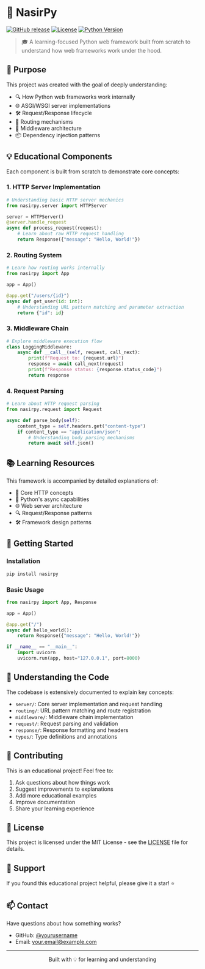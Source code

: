 # 🚀 NasirPy

[![GitHub release](https://img.shields.io/github/v/release/yourusername/nasirpy?include_prereleases&style=flat-square)](https://github.com/yourusername/nasirpy/releases)
[![License](https://img.shields.io/github/license/yourusername/nasirpy?style=flat-square)](LICENSE)
[![Python Version](https://img.shields.io/badge/python-3.6%2B-blue?style=flat-square)](https://www.python.org/downloads/)

> 🎓 A learning-focused Python web framework built from scratch to understand how web frameworks work under the hood.

## 🎯 Purpose

This project was created with the goal of deeply understanding:
- 🔍 How Python web frameworks work internally
- 🌐 ASGI/WSGI server implementations
- 🛠️ Request/Response lifecycle
- 🔄 Routing mechanisms
- 🧩 Middleware architecture
- 📦 Dependency injection patterns

## 💡 Educational Components

Each component is built from scratch to demonstrate core concepts:

### 1. HTTP Server Implementation
```python
# Understanding basic HTTP server mechanics
from nasirpy.server import HTTPServer

server = HTTPServer()
@server.handle_request
async def process_request(request):
    # Learn about raw HTTP request handling
    return Response({"message": "Hello, World!"})
```

### 2. Routing System
```python
# Learn how routing works internally
from nasirpy import App

app = App()

@app.get("/users/{id}")
async def get_user(id: int):
    # Understanding URL pattern matching and parameter extraction
    return {"id": id}
```

### 3. Middleware Chain
```python
# Explore middleware execution flow
class LoggingMiddleware:
    async def __call__(self, request, call_next):
        print(f"Request to: {request.url}")
        response = await call_next(request)
        print(f"Response status: {response.status_code}")
        return response
```

### 4. Request Parsing
```python
# Learn about HTTP request parsing
from nasirpy.request import Request

async def parse_body(self):
    content_type = self.headers.get("content-type")
    if content_type == "application/json":
        # Understanding body parsing mechanisms
        return await self.json()
```

## 📚 Learning Resources

This framework is accompanied by detailed explanations of:

- 📖 Core HTTP concepts
- 🔧 Python's async capabilities
- 🌐 Web server architecture
- 🔍 Request/Response patterns
- 🛠️ Framework design patterns

## 🚀 Getting Started

### Installation

```bash
pip install nasirpy
```

### Basic Usage

```python
from nasirpy import App, Response

app = App()

@app.get("/")
async def hello_world():
    return Response({"message": "Hello, World!"})

if __name__ == "__main__":
    import uvicorn
    uvicorn.run(app, host="127.0.0.1", port=8000)
```

## 📖 Understanding the Code

The codebase is extensively documented to explain key concepts:

- `server/`: Core server implementation and request handling
- `routing/`: URL pattern matching and route registration
- `middleware/`: Middleware chain implementation
- `request/`: Request parsing and validation
- `response/`: Response formatting and headers
- `types/`: Type definitions and annotations

## 🤝 Contributing

This is an educational project! Feel free to:

1. Ask questions about how things work
2. Suggest improvements to explanations
3. Add more educational examples
4. Improve documentation
5. Share your learning experience

## 📝 License

This project is licensed under the MIT License - see the [LICENSE](LICENSE) file for details.

## 🌟 Support

If you found this educational project helpful, please give it a star! ⭐️

## 📫 Contact

Have questions about how something works?
- GitHub: [@yourusername](https://github.com/yourusername)
- Email: your.email@example.com

---

<p align="center">Built with 💡 for learning and understanding</p>
